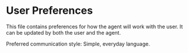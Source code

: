 # User Preferences

This file contains preferences for how the agent will work with the user. It can be updated by both the user and the agent.

Preferred communication style: Simple, everyday language.
